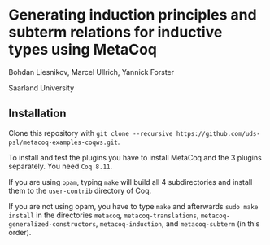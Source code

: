 # Generating induction principles and subterm relations for inductive types using MetaCoq

Bohdan Liesnikov, Marcel Ullrich, Yannick Forster

Saarland University

## Installation

Clone this repository with `git clone --recursive https://github.com/uds-psl/metacoq-examples-coqws.git`.

To install and test the plugins you have to install MetaCoq and the 3 plugins separately. 
You need `Coq 8.11`. 

If you are using `opam`, typing `make` will build all 4 subdirectories and install them to the `user-contrib` directory of Coq.

If you are not using opam, you have to type `make` and afterwards `sudo make install` in the directories `metacoq`, `metacoq-translations`, `metacoq-generalized-constructors`, `metacoq-induction`, and `metacoq-subterm` (in this order).
